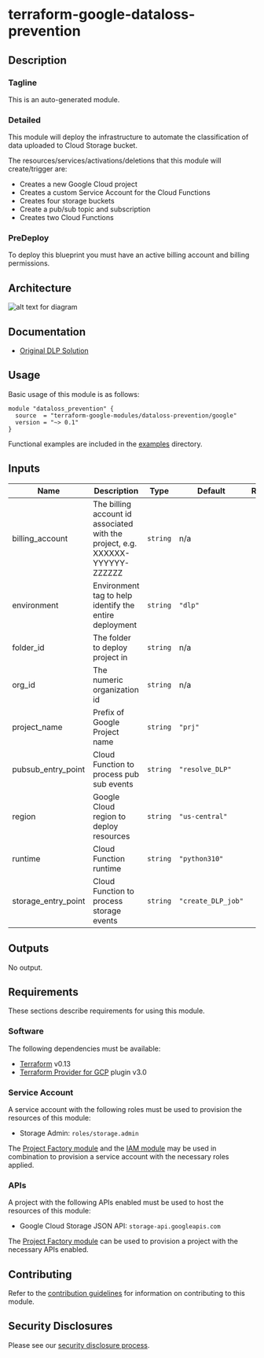 # terraform-google-dataloss-prevention

## Description
### Tagline
This is an auto-generated module.

### Detailed
This module will deploy the infrastructure to automate the classification of data uploaded to Cloud Storage bucket.

The resources/services/activations/deletions that this module will create/trigger are:

- Creates a new Google Cloud project
- Creates a custom Service Account for the Cloud Functions
- Creates four storage buckets
- Create a pub/sub topic and subscription
- Creates two Cloud Functions

### PreDeploy
To deploy this blueprint you must have an active billing account and billing permissions.

## Architecture
![alt text for diagram](https://www.link-to-architecture-diagram.com)

## Documentation
- [Original DLP Solution](https://codelabs.developers.google.com/codelabs/cloud-storage-dlp-functions#0)

## Usage

Basic usage of this module is as follows:

```hcl
module "dataloss_prevention" {
  source  = "terraform-google-modules/dataloss-prevention/google"
  version = "~> 0.1"
}
```

Functional examples are included in the
[examples](./examples/) directory.

<!-- BEGINNING OF PRE-COMMIT-TERRAFORM DOCS HOOK -->
## Inputs

| Name | Description | Type | Default | Required |
|------|-------------|------|---------|:--------:|
| billing\_account | The billing account id associated with the project, e.g. XXXXXX-YYYYYY-ZZZZZZ | `string` | n/a | yes |
| environment | Environment tag to help identify the entire deployment | `string` | `"dlp"` | no |
| folder\_id | The folder to deploy project in | `string` | n/a | yes |
| org\_id | The numeric organization id | `string` | n/a | yes |
| project\_name | Prefix of Google Project name | `string` | `"prj"` | no |
| pubsub\_entry\_point | Cloud Function to process pub sub events | `string` | `"resolve_DLP"` | no |
| region | Google Cloud region to deploy resources | `string` | `"us-central"` | no |
| runtime | Cloud Function runtime | `string` | `"python310"` | no |
| storage\_entry\_point | Cloud Function to process storage events | `string` | `"create_DLP_job"` | no |

## Outputs

No output.

<!-- END OF PRE-COMMIT-TERRAFORM DOCS HOOK -->

## Requirements

These sections describe requirements for using this module.

### Software

The following dependencies must be available:

- [Terraform][terraform] v0.13
- [Terraform Provider for GCP][terraform-provider-gcp] plugin v3.0

### Service Account

A service account with the following roles must be used to provision
the resources of this module:

- Storage Admin: `roles/storage.admin`

The [Project Factory module][project-factory-module] and the
[IAM module][iam-module] may be used in combination to provision a
service account with the necessary roles applied.

### APIs

A project with the following APIs enabled must be used to host the
resources of this module:

- Google Cloud Storage JSON API: `storage-api.googleapis.com`

The [Project Factory module][project-factory-module] can be used to
provision a project with the necessary APIs enabled.

## Contributing

Refer to the [contribution guidelines](./CONTRIBUTING.md) for
information on contributing to this module.

[iam-module]: https://registry.terraform.io/modules/terraform-google-modules/iam/google
[project-factory-module]: https://registry.terraform.io/modules/terraform-google-modules/project-factory/google
[terraform-provider-gcp]: https://www.terraform.io/docs/providers/google/index.html
[terraform]: https://www.terraform.io/downloads.html

## Security Disclosures

Please see our [security disclosure process](./SECURITY.md).
